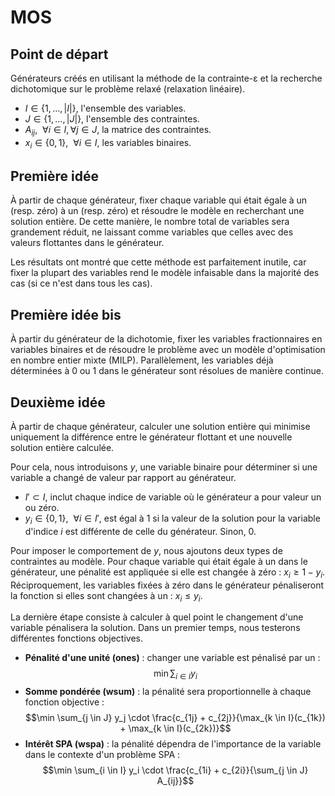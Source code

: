 # MOS

## Point de départ
Générateurs créés en utilisant la méthode de la contrainte-ε et la recherche dichotomique sur le problème relaxé (relaxation linéaire).

- $I \in \{1,\dots, |I|\}$, l'ensemble des variables.
- $J \in \{1,\dots, |J|\}$, l'ensemble des contraintes.
- $A_{ij}, ~ ~ \forall i \in I, \forall j \in J$, la matrice des contraintes.
- $x_{i} \in \{0, 1\}, ~ ~ \forall i \in I$, les variables binaires.

## Première idée
À partir de chaque générateur, fixer chaque variable qui était égale à un (resp. zéro) à un (resp. zéro) et résoudre le modèle en recherchant une solution entière. De cette manière, le nombre total de variables sera grandement réduit, ne laissant comme variables que celles avec des valeurs flottantes dans le générateur.

Les résultats ont montré que cette méthode est parfaitement inutile, car fixer la plupart des variables rend le modèle infaisable dans la majorité des cas (si ce n'est dans tous les cas).

## Première idée bis
À partir du générateur de la dichotomie, fixer les variables fractionnaires en variables binaires et de résoudre le problème avec un modèle d'optimisation en nombre entier mixte (MILP). Parallèlement, les variables déjà déterminées à 0 ou 1 dans le générateur sont résolues de manière continue.

## Deuxième idée
À partir de chaque générateur, calculer une solution entière qui minimise uniquement la différence entre le générateur flottant et une nouvelle solution entière calculée.

Pour cela, nous introduisons $y$, une variable binaire pour déterminer si une variable a changé de valeur par rapport au générateur.
- $I' \subset I$, inclut chaque indice de variable où le générateur a pour valeur un ou zéro.
- $y_{i} \in \{0, 1\}, ~ ~ \forall i \in I'$, est égal à $1$ si la valeur de la solution pour la variable d'indice $i$ est différente de celle du générateur. Sinon, $0$.

Pour imposer le comportement de $y$, nous ajoutons deux types de contraintes au modèle. Pour chaque variable qui était égale à un dans le générateur, une pénalité est appliquée si elle est changée à zéro :
$x_i \geq 1 - y_i$.
Réciproquement, les variables fixées à zéro dans le générateur pénaliseront la fonction si elles sont changées à un :
$x_i \leq y_i$.

La dernière étape consiste à calculer à quel point le changement d'une variable pénalisera la solution. Dans un premier temps, nous testerons différentes fonctions objectives.

- **Pénalité d'une unité (ones)** : changer une variable est pénalisé par un :
  $$\min \sum_{i \in I} y_i$$
- **Somme pondérée (wsum)** : la pénalité sera proportionnelle à chaque fonction objective :
  $$\min \sum_{j \in J} y_j \cdot \frac{c_{1j} + c_{2j}}{\max_{k \in I}(c_{1k}) + \max_{k \in I}(c_{2k})}$$
- **Intérêt SPA (wspa)** : la pénalité dépendra de l'importance de la variable dans le contexte d'un problème SPA :
  $$\min \sum_{i \in I} y_i \cdot \frac{c_{1i} + c_{2i}}{\sum_{j \in J} A_{ij}}$$
